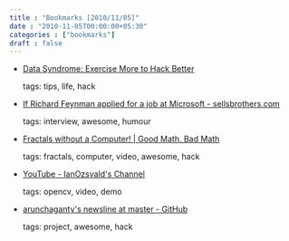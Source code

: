 ```yaml
---
title : "Bookmarks [2010/11/05]"
date : "2010-11-05T00:00:00+05:30"
categories : ["bookmarks"]
draft : false
---
```


-   [Data Syndrome: Exercise More to Hack Better](http://datasyndrome.com/post/1474842339/exercise-more-to-hack-better)

    tags: tips, life, hack

<!--listend-->

-   [If Richard Feynman applied for a job at Microsoft - sellsbrothers.com](http://www.sellsbrothers.com/Posts/Details/12395)

    tags: interview, awesome, humour

<!--listend-->

-   [Fractals without a Computer! | Good Math, Bad Math](http://scientopia.org/blogs/goodmath/2010/11/02/fractals-without-a-computer/)

    tags: fractals, computer, video, awesome, hack

<!--listend-->

-   [YouTube - IanOzsvald's Channel](http://www.youtube.com/user/IanOzsvald#p/a/u/1/bTrInlHAcLQ)

    tags: opencv, video, demo

<!--listend-->

-   [arunchaganty's newsline at master - GitHub](https://github.com/arunchaganty/newsline)

    tags: project, awesome, hack
